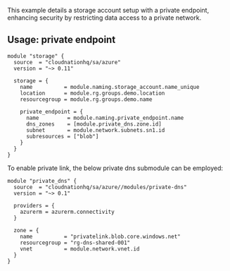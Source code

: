 This example details a storage account setup with a private endpoint, enhancing security by restricting data access to a private network.

## Usage: private endpoint

```hcl
module "storage" {
  source  = "cloudnationhq/sa/azure"
  version = "~> 0.11"

  storage = {
    name          = module.naming.storage_account.name_unique
    location      = module.rg.groups.demo.location
    resourcegroup = module.rg.groups.demo.name

    private_endpoint = {
      name         = module.naming.private_endpoint.name
      dns_zones    = [module.private_dns.zone.id]
      subnet       = module.network.subnets.sn1.id
      subresources = ["blob"]
    }
  }
}
```

To enable private link, the below private dns submodule can be employed:

```hcl
module "private_dns" {
  source  = "cloudnationhq/sa/azure//modules/private-dns"
  version = "~> 0.1"

  providers = {
    azurerm = azurerm.connectivity
  }

  zone = {
    name          = "privatelink.blob.core.windows.net"
    resourcegroup = "rg-dns-shared-001"
    vnet          = module.network.vnet.id
  }
}
```

